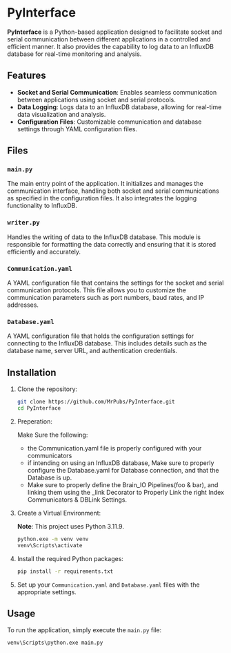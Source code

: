 # PyInterface

**PyInterface** is a Python-based application designed to facilitate socket and serial communication between different applications in a controlled and efficient manner. It also provides the capability to log data to an InfluxDB database for real-time monitoring and analysis.

## Features

- **Socket and Serial Communication**: Enables seamless communication between applications using socket and serial protocols.
- **Data Logging**: Logs data to an InfluxDB database, allowing for real-time data visualization and analysis.
- **Configuration Files**: Customizable communication and database settings through YAML configuration files.

## Files

### `main.py`
The main entry point of the application. It initializes and manages the communication interface, handling both socket and serial communications as specified in the configuration files. It also integrates the logging functionality to InfluxDB.

### `writer.py`
Handles the writing of data to the InfluxDB database. This module is responsible for formatting the data correctly and ensuring that it is stored efficiently and accurately.

### `Communication.yaml`
A YAML configuration file that contains the settings for the socket and serial communication protocols. This file allows you to customize the communication parameters such as port numbers, baud rates, and IP addresses.

### `Database.yaml`
A YAML configuration file that holds the configuration settings for connecting to the InfluxDB database. This includes details such as the database name, server URL, and authentication credentials.

## Installation
    
1. Clone the repository:

    ```bash
    git clone https://github.com/MrPubs/PyInterface.git
    cd PyInterface
    ```
2. Preperation:

    Make Sure the following:
    * the Communication.yaml file is properly configured with your communicators
    * if intending on using an InfluxDB database, Make sure to properly configure the Database.yaml for Database connection, and that the Database is up.
    * Make sure to properly define the Brain_IO Pipelines(foo & bar), and linking them using the _link Decorator to Properly Link the right Index Communicators & DBLink Settings.

3. Create a Virtual Environment:

    **Note**: This project uses Python 3.11.9.

    ```bash
    python.exe -m venv venv
    venv\Scripts\activate
    ```

4. Install the required Python packages:

    ```bash
    pip install -r requirements.txt
    ```

5. Set up your `Communication.yaml` and `Database.yaml` files with the appropriate settings.

## Usage

To run the application, simply execute the `main.py` file:

```bash
venv\Scripts\python.exe main.py
```
